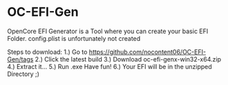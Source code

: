 # OC-EFI-Gen
OpenCore EFI Generator is a Tool where you can create your basic EFI Folder. config.plist is unfortunately not created

Steps to download:
1.) Go to https://github.com/nocontent06/OC-EFI-Gen/tags
2.) Click the latest build
3.) Download oc-efi-genx-win32-x64.zip
4.) Extract it...
5.) Run .exe
Have fun!
6.) Your EFI will be in the unzipped Directory ;)
